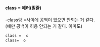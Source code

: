 #### class =  에러(밑줄)
  -class랑 =사이에 공백이 있으면 안되는 거 같다.  
  (얘만 공백이 허용 안되는 거 같다. 아마도)
  ```html
  class =  x  
  class=  o
  ```
